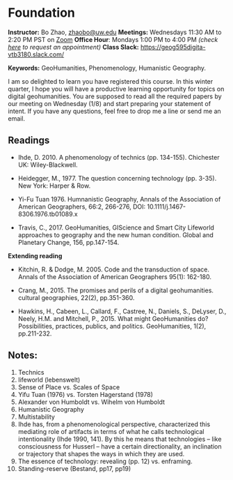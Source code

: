 # Foundation

**Instructor:** Bo Zhao, zhaobo@uw.edu
**Meetings:**  Wednesdays 11:30 AM to 2:20 PM PST on [Zoom](https://washington.zoom.us/j/98010412438)
**Office Hour**: Mondays 1:00 PM to 4:00 PM *(check [here](https://calendar.google.com/calendar/u/0/selfsched?sstoken=UUZvU2gxXzVlZnZpfGRlZmF1bHR8NzM4ODA5MzUyNjAxZDU2Y2ViNTZiMzk2ZmM0N2VmNzI) to request an appointment)*
**Class Slack:** https://geog595digita-vtb3180.slack.com/

**Keywords:** GeoHumanities, Phenomenology, Humanistic Geography.


I am so delighted to learn you have registered this course. In this winter quarter, I hope you will have a productive learning opportunity for topics on digital geohumanities. You are supposed to read all the required papers by our meeting on Wednesday (1/8) and start preparing your statement of intent. If you have any questions, feel free to drop me a line or send me an email.

## Readings

* Ihde, D. 2010. A phenomenology of technics (pp. 134-155). Chichester UK: Wiley-Blackwell.

* Heidegger, M., 1977. The question concerning technology (pp. 3-35). New York: Harper & Row.

* Yi-Fu Tuan 1976. Humnanistic Geography, Annals of the Association of American Geographers, 66:2, 266-276, DOI: 10.1111/j.1467-8306.1976.tb01089.x

* Travis, C., 2017. GeoHumanities, GIScience and Smart City Lifeworld approaches to geography and the new human condition. Global and Planetary Change, 156, pp.147-154.

**Extending reading**

* Kitchin, R. & Dodge, M. 2005. Code and the transduction of space. Annals of the Association of American Geographers 95(1): 162-180.

* Crang, M., 2015. The promises and perils of a digital geohumanities. cultural geographies, 22(2), pp.351-360.

* Hawkins, H., Cabeen, L., Callard, F., Castree, N., Daniels, S., DeLyser, D., Neely, H.M. and Mitchell, P., 2015. What might GeoHumanities do? Possibilities, practices, publics, and politics. GeoHumanities, 1(2), pp.211-232.

## Notes:

1. Technics
2. lifeworld (lebenswelt)
3. Sense of Place vs. Scales of Space
4. Yifu Tuan (1976) vs. Torsten Hagerstand (1978)
5. Alexander von Humboldt vs. Wihelm von Humboldt
6. Humanistic Geography
7. Multistability
8. Ihde has, from a phenomenological perspective, characterized this mediating role of artifacts in terms of what he calls technological intentionality (Ihde 1990, 141). By this he means that technologies – like consciousness for Husserl – have a certain directionality, an inclination or trajectory that shapes the ways in which they are used.
9. The essence of technology: revealing (pp. 12) vs. enframing.
10. Standing-reserve (Bestand, pp17, pp19)
